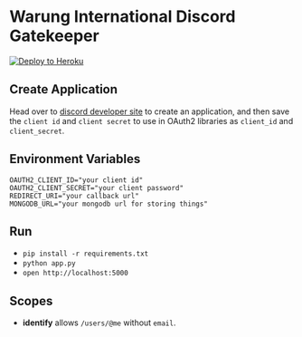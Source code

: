 
# Warung International Discord Gatekeeper

[![Deploy to Heroku](https://github.com/warung-international/gatekeeper/actions/workflows/deploy.yml/badge.svg)](https://github.com/warung-international/gatekeeper/actions/workflows/deploy.yml)

## Create Application

Head over to [discord developer site](https://discordapp.com/developers/applications/me) to create an application, and then save the `client id` and `client secret` to use in OAuth2 libraries as `client_id` and `client_secret`.

## Environment Variables

```env
OAUTH2_CLIENT_ID="your client id"
OAUTH2_CLIENT_SECRET="your client password"
REDIRECT_URI="your callback url"
MONGODB_URL="your mongodb url for storing things"
```

## Run

- `pip install -r requirements.txt`
- `python app.py`
- `open http://localhost:5000`

## Scopes

- **identify** allows `/users/@me` without `email`.
